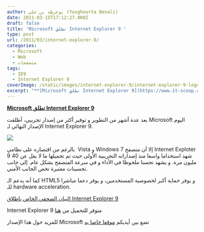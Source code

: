 ```yaml
---
author: يوغرطة بن علي (Youghourta Benali)
date: 2011-03-15T17:12:27.000Z
draft: false
title: 'Microsoft تطلق Internet Explorer 9 '
type: post
url: /2011/03/internet-explorer-9/
categories:
  - Microsoft
  - Web
  - متصفحات
tags:
  - IE9
  - Internet Explorer 9
coverImage: /static/images/internet-explorer-9/internet-explorer-9-logo.jpg
excerpt: "**[Microsoft تطلق Internet Explorer 9](https://www.it-scoop.com/2011/03/internet-explorer-9/)**\n\nبعد عدة أشهر من التطوير و توفير أكثر من إصدار تجريبي، أطلقت Microsoft اليوم الإصدار النهائي لـ Internet Explorer 9.\n\n\n\nبالرغم من اقتصاره على نظامي\_ Vista و Windows 7 إلا أن متصفح Internet Exploter 9 شهد استخداما"
---
```

**[Microsoft تطلق Internet Explorer 9](https://www.it-scoop.com/2011/03/internet-explorer-9/)**

بعد عدة أشهر من التطوير و توفير أكثر من إصدار تجريبي، أطلقت Microsoft اليوم الإصدار النهائي لـ Internet Explorer 9.

![](/static/images/internet-explorer-9/internet-explorer-9-logo.jpg)

بالرغم من اقتصاره على نظامي  Vista و Windows 7 إلا أن متصفح Internet Exploter 9 شهد استخداما واسعا منذ إصداراته التجريبية الأولى حيث تم تحميلها ما لا يقل عن 40 مليون مرة. و يشهد تحسنا ملحوظا في الأداء و في سرعة المتصفح بشكل عام. إلى جانب تحسينات معتبرة تخص الجانب الأمني.

كما أنه يدعم الـ HTML5 و يوفر حماية أكبر لخصوصية المستخدمين، و يوفر دعما مباشرا للـ hardware acceleration.

[البيان الصحفي الخاص بإطلاق Internet Explorer 9](http://www.microsoft.com/presspass/press/2011/mar11/03-14IE9RTWPR.mspx)

Internet Explorer 9 متوفر للتحميل من [هنا](http://www.beautyoftheweb.com/downloadie9)

للمزيد حول هذا الإصدار Microsoft تضع بين أيديكم [موقعا خاصا به](http://www.beautyoftheweb.com/)

